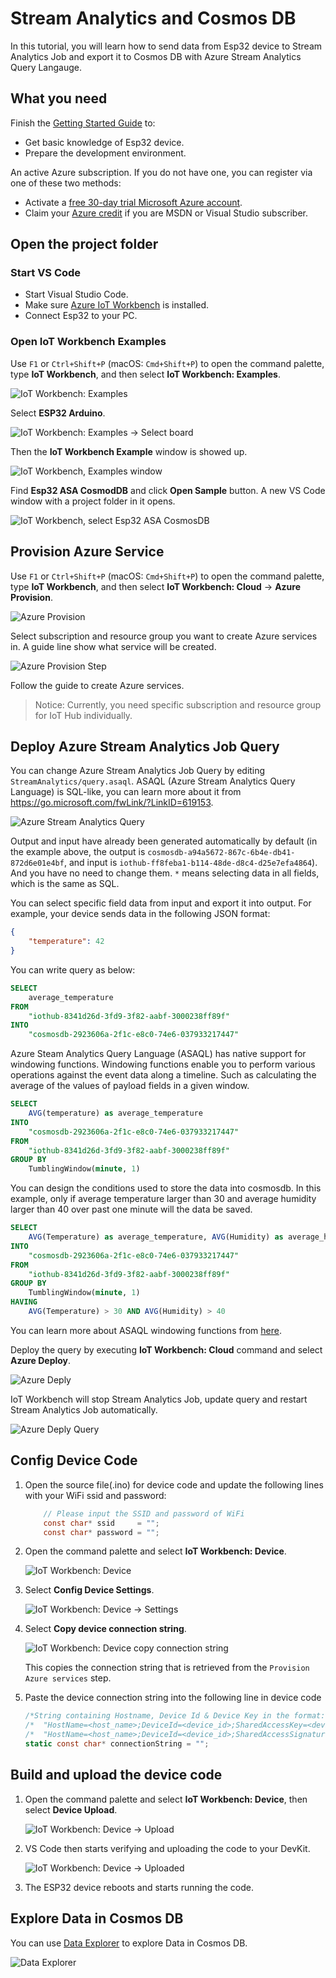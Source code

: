 # Stream Analytics and Cosmos DB

In this tutorial, you will learn how to send data from Esp32 device to Stream Analytics Job and export it to Cosmos DB with Azure Stream Analytics Query Langauge.

## What you need

Finish the [Getting Started Guide](./esp32-get-started.md) to:

- Get basic knowledge of Esp32 device.
- Prepare the development environment.

An active Azure subscription. If you do not have one, you can register via one of these two methods:

- Activate a [free 30-day trial Microsoft Azure account](https://azure.microsoft.com/free/).
- Claim your [Azure credit](https://azure.microsoft.com/pricing/member-offers/msdn-benefits-details/) if you are MSDN or Visual Studio subscriber.

## Open the project folder

### Start VS Code

- Start Visual Studio Code.
- Make sure [Azure IoT Workbench](https://marketplace.visualstudio.com/items?itemName=vsciot-vscode.vscode-iot-workbench) is installed.
- Connect Esp32 to your PC.

### Open IoT Workbench Examples

Use `F1` or `Ctrl+Shift+P` (macOS: `Cmd+Shift+P`) to open the command palette, type **IoT Workbench**, and then select **IoT Workbench: Examples**.

![IoT Workbench: Examples](media/iot-workbench-examples-cmd.png)

Select **ESP32 Arduino**.

![IoT Workbench: Examples -> Select board](media/iot-workbench-examples-board.png)

Then the **IoT Workbench Example** window is showed up.

![IoT Workbench, Examples window](media/iot-workbench-examples.png)

Find **Esp32 ASA CosmodDB** and click **Open Sample** button. A new VS Code window with a project folder in it opens.

![IoT Workbench, select Esp32 ASA CosmosDB](media/devkit-state/open-example-devkitstate.jpg)


## Provision Azure Service

Use `F1` or `Ctrl+Shift+P` (macOS: `Cmd+Shift+P`) to open the command palette, type **IoT Workbench**, and then select **IoT Workbench: Cloud** -> **Azure Provision**.

![Azure Provision](media/iot-workbench-cloud-provision2.png)

Select subscription and resource group you want to create Azure services in. A guide line show what service will be created.

![Azure Provision Step](media/iot-workbench-stream-analytics-and-cosmos-db-provision-step.png)

Follow the guide to create Azure services.

> Notice: Currently, you need specific subscription and resource group for IoT Hub individually.

## Deploy Azure Stream Analytics Job Query

You can change Azure Stream Analytics Job Query by editing `StreamAnalytics/query.asaql`. ASAQL (Azure Stream Analytics Query Language) is SQL-like, you can learn more about it from <https://go.microsoft.com/fwLink/?LinkID=619153>.

![Azure Stream Analytics Query](media/iot-workbench-stream-analytics-and-cosmos-db-query.png)

Output and input have already been generated automatically by default (in the example above, the output is `cosmosdb-a94a5672-867c-6b4e-db41-872d6e01e4bf`, and input is `iothub-ff8feba1-b114-48de-d8c4-d25e7efa4864`). And you have no need to change them. `*` means selecting data in all fields, which is the same as SQL.


You can select specific field data from input and export it into output. For example, your device sends data in the following JSON format:

```json
{
    "temperature": 42
}
```

You can write query as below:

```sql
SELECT
    average_temperature
FROM
    "iothub-8341d26d-3fd9-3f82-aabf-3000238ff89f"
INTO
    "cosmosdb-2923606a-2f1c-e8c0-74e6-037933217447"
```

Azure Steam Analytics Query Language (ASAQL) has native support for windowing functions. Windowing functions enable you to perform various operations against the event data along a timeline. Such as calculating the average of the values of payload fields in a given window.

```sql
SELECT
    AVG(temperature) as average_temperature
INTO
    "cosmosdb-2923606a-2f1c-e8c0-74e6-037933217447"
FROM
    "iothub-8341d26d-3fd9-3f82-aabf-3000238ff89f"
GROUP BY
    TumblingWindow(minute, 1)
```


You can design the conditions used to store the data into cosmosdb. In this example, only if average temperature larger than 30 and average humidity larger than 40 over past one minute will the data be saved.

```sql
SELECT
    AVG(Temperature) as average_temperature, AVG(Humidity) as average_humidity
INTO
    "cosmosdb-2923606a-2f1c-e8c0-74e6-037933217447"
FROM
    "iothub-8341d26d-3fd9-3f82-aabf-3000238ff89f"
GROUP BY
    TumblingWindow(minute, 1)
HAVING
    AVG(Temperature) > 30 AND AVG(Humidity) > 40
```

You can learn more about ASAQL windowing functions from [here](https://docs.microsoft.com/en-us/azure/stream-analytics/stream-analytics-window-functions).

Deploy the query by executing **IoT Workbench: Cloud** command and select **Azure Deploy**.

![Azure Deply](media/iot-workbench-cloud-deploy.png)

IoT Workbench will stop Stream Analytics Job, update query and restart Stream Analytics Job automatically.

![Azure Deply Query](media/iot-workbench-stream-analytics-and-cosmos-db-deploy-query.png)

## Config Device Code

1. Open the source file(.ino) for device code and update the following lines with your WiFi ssid and password:
    ```csharp
		// Please input the SSID and password of WiFi
		const char* ssid     = "";
		const char* password = "";
    ```

2. Open the command palette and select **IoT Workbench: Device**.

	![IoT Workbench: Device](media/iot-workbench-device.png)

3. Select **Config Device Settings**.

	![IoT Workbench: Device -> Settings](media/iot-workbench-device-settings.png)

4. Select **Copy device connection string**.

	![IoT Workbench: Device copy connection string](media/esp32-get-started/copy-connection-string.png)

   This copies the connection string that is retrieved from the `Provision Azure services` step.

5. Paste the device connection string into the following line in device code
    ```csharp
	/*String containing Hostname, Device Id & Device Key in the format:                         */
	/*  "HostName=<host_name>;DeviceId=<device_id>;SharedAccessKey=<device_key>"                */
	/*  "HostName=<host_name>;DeviceId=<device_id>;SharedAccessSignature=<device_sas_token>"    */
	static const char* connectionString = "";
    ```

## Build and upload the device code

1. Open the command palette and select **IoT Workbench: Device**, then select **Device Upload**.

	![IoT Workbench: Device -> Upload](media/iot-workbench-device-upload.png)

2. VS Code then starts verifying and uploading the code to your DevKit.

	![IoT Workbench: Device -> Uploaded](media/esp32-get-started/esp32-device-uploaded.png)

3. The ESP32 device reboots and starts running the code.

## Explore Data in Cosmos DB

You can use [Data Explorer](http://aka.ms/docdb-data-explorer) to explore Data in Cosmos DB.

![Data Explorer](media/iot-workbench-stream-analytics-and-cosmos-db-data-explorer.png)
